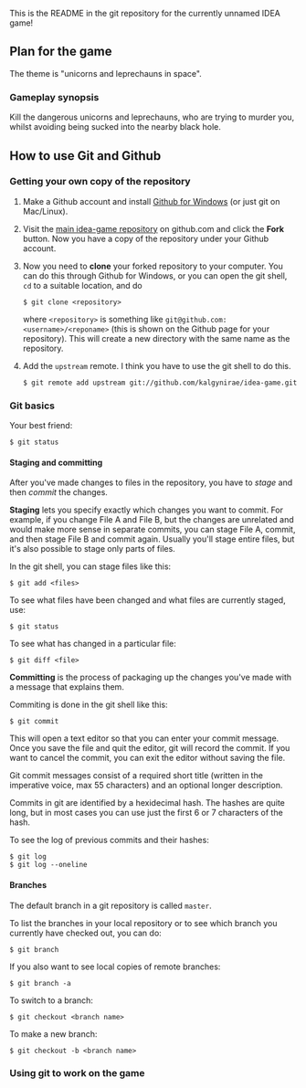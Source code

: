 This is the README in the git repository for the currently unnamed IDEA
game!

## Plan for the game

The theme is "unicorns and leprechauns in space".

### Gameplay synopsis

Kill the dangerous unicorns and leprechauns, who are trying to murder
you, whilst avoiding being sucked into the nearby black hole.

## How to use Git and Github

### Getting your own copy of the repository

1.  Make a Github account and install [Github for Windows][2] (or just
    git on Mac/Linux).

2.  Visit the [main idea-game repository][3] on github.com and click the
    **Fork** button. Now you have a copy of the repository under your
    Github account.

3.  Now you need to **clone** your forked repository to your computer. You
    can do this through Github for Windows, or you can open the git
    shell, `cd` to a suitable location, and do

        $ git clone <repository>

    where `<repository>` is something like
    `git@github.com:<username>/<reponame>` (this is shown on the Github
    page for your repository). This will create a new directory with the
    same name as the repository.

4.  Add the `upstream` remote. I think you have to use the git shell to
    do this.

        $ git remote add upstream git://github.com/kalgynirae/idea-game.git

### Git basics

Your best friend:

    $ git status

#### Staging and committing

After you've made changes to files in the repository, you have to
*stage* and then *commit* the changes.

**Staging** lets you specify exactly which changes you want to commit.
For example, if you change File A and File B, but the changes are
unrelated and would make more sense in separate commits, you can stage
File A, commit, and then stage File B and commit again. Usually you'll
stage entire files, but it's also possible to stage only parts of files.

In the git shell, you can stage files like this:

    $ git add <files>

To see what files have been changed and what files are currently staged,
use:

    $ git status

To see what has changed in a particular file:

    $ git diff <file>

**Committing** is the process of packaging up the changes you've made
with a message that explains them.

Commiting is done in the git shell like this:

    $ git commit

This will open a text editor so that you can enter your commit message.
Once you save the file and quit the editor, git will record the commit.
If you want to cancel the commit, you can exit the editor without saving
the file.

Git commit messages consist of a required short title
(written in the imperative voice, max 55 characters) and an optional
longer description.

Commits in git are identified by a hexidecimal hash. The hashes are
quite long, but in most cases you can use just the first 6 or 7 characters of
the hash.

To see the log of previous commits and their hashes:

    $ git log
    $ git log --oneline

#### Branches

The default branch in a git repository is called `master`.

To list the branches in your local repository or to see which branch you
currently have checked out, you can do:

    $ git branch

If you also want to see local copies of remote branches:

    $ git branch -a

To switch to a branch:

    $ git checkout <branch name>

To make a new branch:

    $ git checkout -b <branch name>

### Using git to work on the game

[1]: https://github.com/
[2]: http://windows.github.com/
[3]: https://github.com/kalgynirae/idea-game
